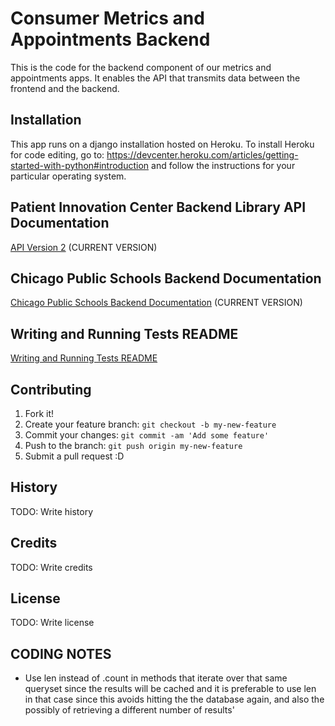 # Consumer Metrics and Appointments Backend

This is the code for the backend component of our metrics and appointments apps. It enables the API that transmits data between the frontend and the backend.



## Installation

This app runs on a django installation hosted on Heroku. To install Heroku for code editing, go to: https://devcenter.heroku.com/articles/getting-started-with-python#introduction and follow the instructions for your particular operating system.



## Patient Innovation Center Backend Library API Documentation

[API Version 2](docs/API_Version_2/Index.md) (CURRENT VERSION)


## Chicago Public Schools Backend Documentation

[Chicago Public Schools Backend Documentation](docs/chicago_public_schools/index.md) (CURRENT VERSION)


## Writing and Running Tests README

[Writing and Running Tests README](docs/Testing.md)
    
    
## Contributing

1. Fork it!
2. Create your feature branch: `git checkout -b my-new-feature`
3. Commit your changes: `git commit -am 'Add some feature'`
4. Push to the branch: `git push origin my-new-feature`
5. Submit a pull request :D

## History

TODO: Write history

## Credits

TODO: Write credits

## License

TODO: Write license


## CODING NOTES
- Use len instead of .count in methods that iterate over that same queryset since the results will be cached and it is preferable to use len in that case since this avoids hitting the the database again, and also the possibly of retrieving a different number of results'

